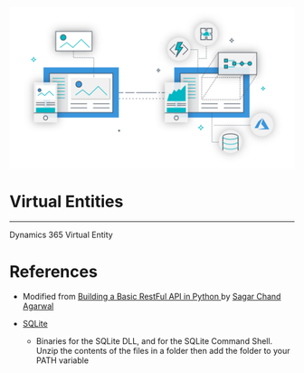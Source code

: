 <img src="imgs/md/build-apps.png">

# Virtual Entities
---
Dynamics 365 Virtual Entity

# References
- Modified from [Building a Basic RestFul API in Python
](https://www.codementor.io/sagaragarwal94/building-a-basic-restful-api-in-python-58k02xsiq) by [Sagar Chand Agarwal](https://github.com/sagaragarwal94)

- [SQLite](https://sqlite.org/download.html)
  -  Binaries for the SQLite DLL, and for the SQLite Command Shell. Unzip the contents of the files in a folder then add the folder to your PATH variable
